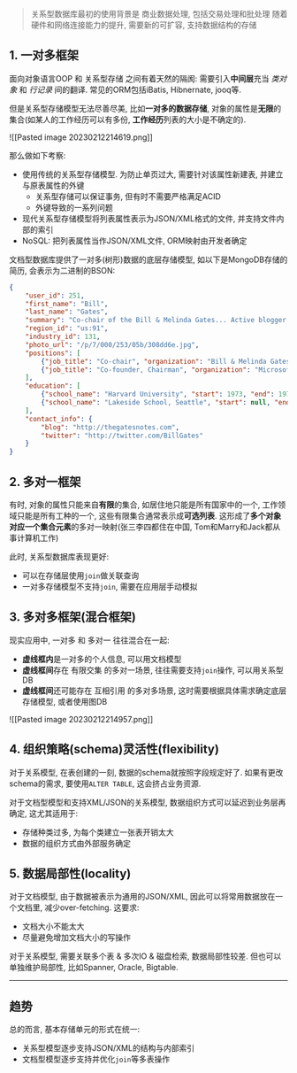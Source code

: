 >关系型数据库最初的使用背景是 商业数据处理, 包括交易处理和批处理
>随着硬件和网络连接能力的提升, 需要新的可扩容, 支持数据结构的存储

## 1. 一对多框架

面向对象语言OOP 和 关系型存储 之间有着天然的隔阂: 需要引入**中间层**充当 *类对象* 和 *行记录* 间的翻译. 常见的ORM包括iBatis, Hibnernate, jooq等.

但是关系型存储模型无法尽善尽美, 比如**一对多的数据存储**, 对象的属性是**无限**的集合(如某人的工作经历可以有多份, **工作经历**列表的大小是不确定的). 

![[Pasted image 20230212214619.png]]

那么做如下考察:
- 使用传统的关系型存储模型. 为防止单页过大, 需要针对该属性新建表, 并建立与原表属性的外键
	- 关系型存储可以保证事务, 但有时不需要严格满足ACID
	- 外键导致的一系列问题
- 现代关系型存储模型将列表属性表示为JSON/XML格式的文件, 并支持文件内部的索引
- NoSQL: 把列表属性当作JSON/XML文件, ORM映射由开发者确定

文档型数据库提供了一对多(树形)数据的底层存储模型, 如以下是MongoDB存储的简历, 会表示为二进制的BSON:
```json
{ 
	"user_id": 251, 
	"first_name": "Bill", 
	"last_name": "Gates", 
	"summary": "Co-chair of the Bill & Melinda Gates... Active blogger.", 
	"region_id": "us:91", 
	"industry_id": 131, 
	"photo_url": "/p/7/000/253/05b/308dd6e.jpg",
	"positions": [ 
		{"job_title": "Co-chair", "organization": "Bill & Melinda Gates Foundation"}, 
		{"job_title": "Co-founder, Chairman", "organization": "Microsoft"} 
	], 
	"education": [ 
		{"school_name": "Harvard University", "start": 1973, "end": 1975}, 
		{"school_name": "Lakeside School, Seattle", "start": null, "end": null} 
	], 
	"contact_info": { 
		"blog": "http://thegatesnotes.com", 
		"twitter": "http://twitter.com/BillGates" 
	}
}
```

## 2. 多对一框架

有时, 对象的属性只能来自**有限**的集合, 如居住地只能是所有国家中的一个, 工作领域只能是所有工种的一个, 这些有限集合通常表示成**可选列表**. 这形成了**多个对象对应一个集合元素**的多对一映射(张三李四都住在中国, Tom和Marry和Jack都从事计算机工作)

此时, 关系型数据库表现更好:
- 可以在存储层使用`join`做关联查询
- 一对多存储模型不支持`join`, 需要在应用层手动模拟 

## 3. 多对多框架(混合框架)

现实应用中, 一对多 和 多对一 往往混合在一起:
- **虚线框内**是一对多的个人信息, 可以用文档模型
- **虚线框间**存在 有限交集 的多对一场景, 往往需要支持`join`操作, 可以用关系型DB
- **虚线框间**还可能存在 互相引用 的多对多场景, 这时需要根据具体需求确定底层存储模型, 或者使用图DB

![[Pasted image 20230212214957.png]]

## 4. 组织策略(schema)灵活性(flexibility)

对于关系模型, 在表创建的一刻, 数据的schema就按照字段规定好了. 如果有更改schema的需求, 要使用`ALTER TABLE`, 这会挤占业务资源.

对于文档型模型和支持XML/JSON的关系模型, 数据组织方式可以延迟到业务层再确定, 这尤其适用于:
- 存储种类过多, 为每个类建立一张表开销太大
- 数据的组织方式由外部服务确定

## 5. 数据局部性(locality)

对于文档模型, 由于数据被表示为通用的JSON/XML, 因此可以将常用数据放在一个文档里, 减少over-fetching. 这要求:
- 文档大小不能太大
- 尽量避免增加文档大小的写操作

对于关系模型, 需要关联多个表 & 多次IO & 磁盘检索, 数据局部性较差. 但也可以单独维护局部性, 比如Spanner, Oracle, Bigtable.

---
## 趋势

总的而言, 基本存储单元的形式在统一:
- 关系型模型逐步支持JSON/XML的结构与内部索引
- 文档型模型逐步支持并优化`join`等多表操作
